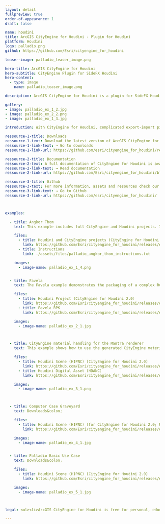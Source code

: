 ```yaml
---
layout: detail
fullpreview: true
order-of-appearance: 1
draft: false

name: houdini
title: ArcGIS CityEngine for Houdini - Plugin for Houdini
platform: Houdini
logo: palladio.png
github: https://github.com/Esri/cityengine_for_houdini

teaser-image: palladio_teaser_image.png

hero-title: ArcGIS CityEngine for Houdini
hero-subtitle: CityEngine Plugin for SideFX Houdini
hero-content:
  - type: image
    name: palladio_teaser_image.png

description: ArcGIS CityEngine for Houdini is a plugin for SideFX Houdini. It provides "surface operator" nodes which enable the execution of CityEngine CGA rules within Houdini networks. Therefore, 3D environment artists do not have to leave their familiar Houdini toolset anymore to make use of the procedural modeling power of CityEngine.

gallery:
- image: palladio_ex_1_2.jpg
- image: palladio_ex_2_2.png
- image: palladio_ex_1_3.jpg

introduction: With CityEngine for Houdini, complicated export-import pipelines are no longer needed to get CityEngine models into Houdini. This also means that the procedural building models do not need to be “baked” anymore. The buildings stay procedural during the entire modeling workflow (optionally even at render time). Consequently, the 3D environment artist can change the height, style and appearance of buildings easily with a parametric interface at any point during production.<br/><br/>CityEngine for Houdini requires Rule Packages (RPK) as input, which are authored in CityEngine. An RPK includes assets and a CGA rule file which encodes an architectural style. Comprehensive RPK examples are available below and can be used “out-of-the-box” in CityEngine for Houdini. More examples for CGA rule files can additionally be found in the <a href="https://doc.arcgis.com/en/cityengine/latest/tutorials/introduction-to-the-cityengine-tutorials.htm" target="_blank">CityEngine tutorials</a>.<br/><br/>CityEngine for Houdini is well suited for managing the procedural generation of architectural 3D content in digital sets. However, CityEngine for Houdini is restricted to the procedural generation of single buildings/objects. CityEngine for Houdini does not include the city layout and street network editing tools of CityEngine (i.e. the rich CityEngine toolset to design a city from scratch, or based on geographic data, is still needed).<br/><br/><strong><i>ArcGIS CityEngine for Houdini is free for personal, educational, and non-commercial use. Commercial use requires at least one commercial license of the latest CityEngine version installed in the organization. Redistribution or web service offerings are not allowed unless expressly permitted. Please refer to the licensing section below for more detailed licensing information.</strong></i>

ressource-1-title: Downloads
ressource-1-text: Download the latest version of ArcGIS CityEngine for Houdini here.
ressource-1-link-text: → Go to downloads
ressource-1-link-url: https://github.com/esri/cityengine_for_houdini/releases

ressource-2-title: Documentation
ressource-2-text: A full documentation of CityEngine for Houdini is available on our github repository.
ressource-2-link-text: → Read documentation
ressource-2-link-url: https://github.com/Esri/cityengine_for_houdini/blob/master/README.md#documentation

ressource-3-title: Github
ressource-3-text: For more information, assets and resources check our Github repository.
ressource-3-link-text: → Go to Github
ressource-3-link-url: https://github.com/esri/cityengine_for_houdini/



examples:

  - title: Angkor Thom
    text: This example includes full CityEngine and Houdini projects. It demonstrates how to use CityEngine to author procedural assets like Walls, Stairs, Porticos and combine them in Houdini via CityEngine for Houdini and Rule Packages.</br>Notes:</br></br><ul><li>Created by Matthias Buehler</li><li>Also covered in "Digital Production" Issue 05/18 (Article in German).</li></ul></br></br>Downloads&colon;

    files:
      - title: Houdini and CityEngine projects (CityEngine for Houdini 2.0)
        link: https://github.com/Esri/cityengine_for_houdini/releases/download/v2.0.0-beta.1/Palladio_Example_Angkor_Thom_v3.zip
      - title: Instructions
        link: ./assets/files/palladio_angkor_thom_instructions.txt

    images:
      - image-name: palladio_ex_1_4.png


  - title: Favela
    text: The Favela example demonstrates the packaging of a complex Rule Package into a Houdini Digital Asset with custom high-level parameters. The provided Houdini scene additionally shows how to prepare the input geometry for CityEngine for Houdini out of an Alembic archive (setup of random seed and start rule).</br></br>Notes:</br><ul><li>Requires Houdini 17.5 and CityEngine for Houdini 1.6.1 or later.</li><li>Based on the original "Favela" project (YouTube) created with CityEngine, Maya and Maxwell.</li><li>Created by Matthias Buehler</li></ul></br></br>Downloads&colon;

    files:
      - title: Houdini Project (CityEngine for Houdini 2.0)
        link: https://github.com/Esri/cityengine_for_houdini/releases/download/v2.0.0-beta.1/Palladio_Example_Favela_v2.zip
      - title: Favela RPK
        link: https://github.com/Esri/cityengine_for_houdini/releases/download/v1.6.0/FAVELA.rpk

    images:
      - image-name: palladio_ex_2_1.jpg



  - title: CityEngine material handling for the Mantra renderer
    text: This example shows how to use the generated CityEngine material attributes with Mantra.</br></br>Downloads&colon;

    files:
      - title: Houdini Scene (HIPNC) (CityEngine for Houdini 2.0)
        link: https://github.com/Esri/cityengine_for_houdini/releases/download/v2.0.0-beta.1/PalladioDemo03_v2.zip
      - title: Houdini Digital Asset (HDANC)
        link: https://github.com/Esri/cityengine_for_houdini/releases/download/v1.6.1/PalladioCityEngineMaterial-v2.hdanc

    images:
      - image-name: palladio_ex_3_1.png



  - title: Computer Case Graveyard
    text: Downloads&colon;

    files:
      - title: Houdini Scene (HIPNC) (for CityEngine for Houdini 2.0; Updated on 2023-03-28 to fix lighting and materials.)
        link: https://github.com/Esri/cityengine_for_houdini/releases/download/v2.0.0-beta.2/PalladioDemo02_v3.zip

    images:
      - image-name: palladio_ex_4_1.jpg


  - title: Palladio Basic Use Case
    text: Downloads&colon;

    files:
      - title: Houdini Scene (HIPNC) (CityEngine for Houdini 2.0)
        link: https://github.com/Esri/cityengine_for_houdini/releases/download/v2.0.0-beta.1/PalladioDemo01_v2.zip

    images:
      - image-name: palladio_ex_5_1.jpg



legal: <ul><li>ArcGIS CityEngine for Houdini is free for personal, educational, and non-commercial use. Commercial use requires at least one commercial license of the latest CityEngine version installed in the organization. Redistribution or web service offerings are not allowed unless expressly permitted.</li><li>ArcGIS CityEngine for Houdini is under the same license as the included <a href="./cityenginesdk#legal-section">CityEngine SDK</a>.</li><li>All content in the "Examples" directory/section is licensed under the APACHE 2.0 license. You may obtain a copy of this license at <a href="https://www.apache.org/licenses/LICENSE-2.0" target="_blank">https://www.apache.org/licenses/LICENSE-2.0</a>.</li><li>The “Favela” example data is copyrighted by <a href="https://www.vrbn.io/" target="_blank">vrbn</a> studios. Please contact ​info@vrbn.io for commercial licensing options.</li><li>For questions or enquiries, please contact <a href= "mailto:cityengine-info@esri.com">cityengine-info@esri.com</a></li></ul>

---
```

